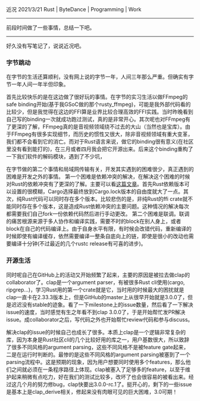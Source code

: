 近况
2021/3/21
Rust | ByteDance | Programming | Work

---

前段时间做了一些事情，总结一下吧。

---

好久没有写笔记了，说说近况吧。

### 字节跳动

在字节的生活还算顺利，没有网上说的字节一年，人间三年那么严重。但确实有字节一年人间一年半但印象。

首先比较快乐的是在这边做了很好玩的事情。在字节的实习生活以做FFmpeg的safe binding开始(基于我GSoC做的那个rusty_ffmpeg)，可能是我外部代码看的比较少，但是我觉得在这边的FFI算是业界比较合理高效的FFI实践。当时昨晚看到自己写的binding一次就成功跑过测试，真的是非常开心。其次呢也对FFmpeg有了更深的了解，FFmpeg真的是音视频领域绕不过去的大山（当然也是宝库）。由于FFmpeg有很多实现细节，而历史的惯性又很大，除非音视频领域有重大变革，我们都不会看到它的消亡。而对于Rust语言来说，做它的binding很有意义(在社区里没有看到能打的)，在三月或者四月我会把它开源出来。后来这个binding重构了一下我们软件的解码模块，遇到了不少坑，

在字节做的第二个事情和局域网传输有关，开发其实遇到的困难很少，真正遇到的困难是开发之外的事情。
  第一个困难是依赖冲突的解决，在解决这个困难的时候对Rust的依赖冲突有了更深的了解。主要可以看[这篇文章](https://stephencoakley.com/2019/04/24/how-rust-solved-dependency-hell)。首先Rust依赖版本可以设置的很模糊，Cargo选择最终放到Cargo.lock版本的自由度就大了一点。其次，纯Rust代码可以同时存在多个版本。比较悲伤的是，非纯Rust的ffi crate就不能同时存在多个版本，这是造成Rust依赖冲突的主要问题。这种情况的解决每次都需要我们自己fork一份依赖代码然后进行手动更改。
  第二个困难是联调。联调的痛苦根源来源于多人协作和编译实践，需要不时的block在别人身上，或者block在自己的代码编译上。由于自身水平有限，有时候会改错代码，重新编译的时候即使有编译缓存，依然需要编译一整条自底向上的链，即使是很小的改动也需要编译十分钟(不过最近的几个rustc release有可喜的进步)。

### 开源生活

同时呢自己在GitHub上的活动又开始频繁了起来，主要的原因是被拉去做clap的collaborator了。clap是一个argument parser，有被很多Rust cli使用(cargo, ripgrep...)，学习Rust用的第一个crate就是它，当时用的时候最大的困扰就是clap一直卡在2.33.3版本上，但是GitHub的master上从很早开始就是3.0.0了，但是迟迟没有stable的迹象。看了一下milestone上的issue数量，然后看了一下解决issue的速度，当时感觉有生之年看不到clap 3.0.0了，于是开始帮忙发PR解决issue。成collaborator之后，写代码之外也开始帮忙review代码和参与discuss。

解决clap的issue的时候自己也成长了很多。本质上clap是一个逻辑非常复杂的库，因为本身是Rust社区cli的几个比较好用的库之一，用户基数很大，所以致辞了很多不同风格的argument parsing，这些不同风格不是被feature gate起来，二是在运行时判断的。最惨的是这些不同风格的argument parsing被塞到了一个parsing流程中。这是预期的现象，因为用户想要同时使用多个features，那么他们之间就必须在一条程序路径上体现。clap被塞入了足够多的feature，以至于维护起来稍微有点吃力，好在我们的测试比较多，改坏了也会很容易的被看出来。经过这几个月的努力修bug，clap快要出3.0.0-rc.1了。挺开心的，剩下的一些issue是基本上是clap_derive相关，修起来没有肉眼可见的巨大困难，3.0可期！
